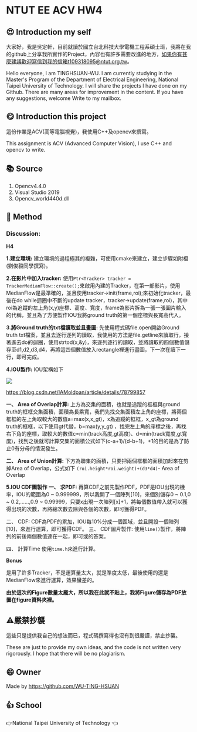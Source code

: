 # NTUT EE ACV HW4
## :heart_eyes: Introduction my self
大家好，我是吳定軒，目前就讀於國立台北科技大學電機工程系碩士班，我將在我的github上分享我所實作的Project，內容也有許多需要改進的地方，如果你有甚麼建議歡迎寫信到我的信箱t109318095@ntut.org.tw。   

Hello everyone, I am TINGHSUAN-WU. I am currently studying in the Master's Program of the Department of Electrical Engineering, National Taipei University of Technology. I will share the projects I have done on my Github. There are many areas for improvement in the content. If you have any suggestions, welcome Write to my mailbox.

## :yum: Introduction this project
這份作業是ACV(高等電腦視覺)，我使用C++及opencv來撰寫。

This assignment is ACV (Advanced Computer Vision), I use C++ and opencv to write.

## :books: Source
1. Opencv4.4.0
2. Visual Studio 2019
3. Opencv_world440d.dll

## :book: Method
### Discussion:

**H4**

**1.建立環境:** 建立環境的過程極其的複雜，可使用cmake來建立，建立步驟如附檔(劉俊毅同學撰寫)。

**2.在影片中加入tracker:** 使用`Ptr<Tracker> tracker = TrackerMedianFlow::create();`來啟用內建的Tracker，在第一部影片，使用MedianFlow是最準確的，並且使用tracker->init(frame,roi);來初始化tracker，最後在do while迴圈中不斷的update tracker，tracker->update(frame,roi)，其中roi為追蹤的左上角(x,y)座標、高度、寬度，frame為影片拆為一張一張圖片輸入的代稱，並且為了方便製作IOU我將ground truth的第一個座標與長寬高代入。

**3.將Ground truth的txt檔讀取並且畫圖:** 先使用程式碼file.open開啟Ground truth txt檔案，並且去逐行逐列的讀取，我使用的方法是file.getline來讀取行，接著進去do的迴圈，使用strtod(x,&y)，來逐列逐行的讀取，並將讀取的四個數值儲存至d1,d2,d3,d4，再將這四個數值放入rectangle裡進行畫圖，下一次在讀下一行，即可完成。

**4.IOU製作:**
IOU架構如下

![](https://i.imgur.com/B3q6Dac.png)

 https://blog.csdn.net/IAMoldpan/article/details/78799857

**一、	Area of Overlap計算:**
上方為交集的面積，也就是追蹤的框框與ground truth的框框交集面積，面積為長乘寬，我們先找交集面積左上角的座標，將兩個框框的左上角取較大的數值a=max(x,x_gt)，x為追蹤的框框，x_gt為ground truth的框框，以下使用gt代替，b=max(y,y_gt) ，找完左上角的座標之後，再找右下角的座標，取較大的數值c=min(track高度,gt高度)、d=min(track寬度,gt寬度)，找到之後就可計算交集的面積公式如下(c-a+1)/(d-b+1)，+1的目的是為了防止0有分母的情況發生。

**二、	Area of Union計算:**
下方為聯集的面積，只要把兩個框框的面積加起來在剪掉Area of Overlap，公式如下
`(roi.height*roi.weight)+(d3*d4)`- Area of Overlap

**5.IOU CDF圖製作**
**一、	求PDF:**
再算CDF之前先製作PDF，PDF是IOU出現的機率，IOU的範圍為0 ~ 0.999999，所以我開了一個陣列[10]，來個別儲存0 ~ 0.1,0 ~ 0.2,......,0.9 ~ 0.99999，只要x出現一次陣列[x]+1，將每個數值帶入就可以獲得出現的次數，再將總次數去除與各個的次數，即可獲得PDF。

二、	CDF:
CDF為PDF的累加，IOU每10%分成一個區域，並且開設一個陣列[10]，來進行運算，即可獲得CDF。
三、	CDF圖片製作:
使用`line()`製作，將陣列的前後兩個數值連在一起，即可或的答案。

四、	計算Time
使用`time.h`來進行計算。

**Bonus**

是用了許多Tracker，不是運算量太大，就是準度太低，最後使用的還是MedianFlow來進行運算，效果蠻差的。

**由於這次的Figure數量太龐大，所以我在此就不貼上，我將Figure儲存為PDF放置在figure資料夾裡。**

## :warning:嚴禁抄襲
這些只是提供我自己的想法而已，程式碼撰寫得也沒有到很嚴謹，禁止抄襲。

These are just to provide my own ideas, and the code is not written very rigorously. I hope that there will be no plagiarism.

## :smile: Owner
Made by https://github.com/WU-TING-HSUAN

## :+1: School
:point_right:National Taipei University of Technology	:point_left:
